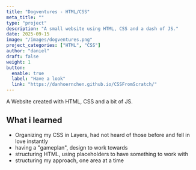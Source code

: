 ```yaml
---
title: "Dogventures - HTML/CSS"
meta_title: ""
type: "project"
description: "A small website using HTML, CSS and a dash of JS."
date: 2025-09-15
image: "/images/dogventures.png"
project_categories: ["HTML", "CSS"]
author: "daniel"
draft: false
weight: 1
button:
  enable: true
  label: "Have a look"
  link: "https://danhoernchen.github.io/CSSFromScratch/"
---
```


A Website created with HTML, CSS and a bit of JS.

## What i learned

- Organizing my CSS in Layers, had not heard of those before and fell in love instantly
- having a "gameplan", design to work towards
- structuring HTML, using placeholders to have something to work with
- structuring my approach, one area at a time
